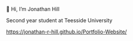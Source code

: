 👋 Hi, I’m Jonathan Hill

Second year student at Teesside University

https://jonathan-r-hill.github.io/Portfolio-Website/
